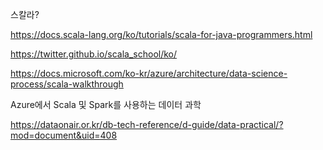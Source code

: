 스칼라?

https://docs.scala-lang.org/ko/tutorials/scala-for-java-programmers.html


https://twitter.github.io/scala_school/ko/


https://docs.microsoft.com/ko-kr/azure/architecture/data-science-process/scala-walkthrough

Azure에서 Scala 및 Spark를 사용하는 데이터 과학

https://dataonair.or.kr/db-tech-reference/d-guide/data-practical/?mod=document&uid=408
